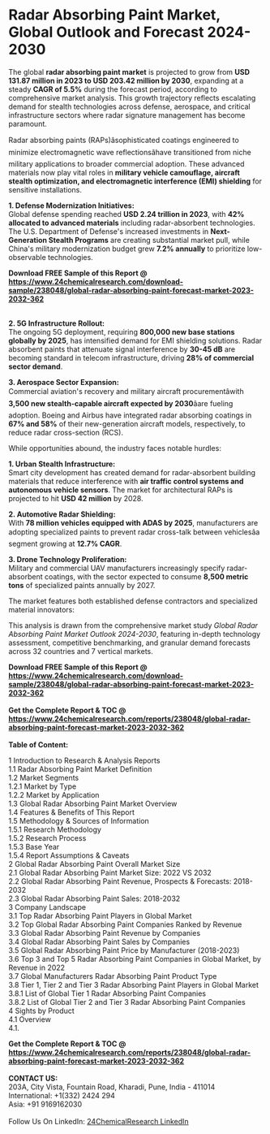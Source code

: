 <h1>Radar Absorbing Paint Market, Global Outlook and Forecast 2024-2030</h1><p>The global <strong>radar absorbing paint market</strong> is projected to grow from <strong>USD 131.87 million in 2023 to USD 203.42 million by 2030</strong>, expanding at a steady <strong>CAGR of 5.5%</strong> during the forecast period, according to comprehensive market analysis. This growth trajectory reflects escalating demand for stealth technologies across defense, aerospace, and critical infrastructure sectors where radar signature management has become paramount.</p><p>Radar absorbing paints (RAPs)âsophisticated coatings engineered to minimize electromagnetic wave reflectionsâhave transitioned from niche military applications to broader commercial adoption. These advanced materials now play vital roles in <strong>military vehicle camouflage, aircraft stealth optimization, and electromagnetic interference (EMI) shielding</strong> for sensitive installations.</p><p><strong>1. Defense Modernization Initiatives:</strong><br>
Global defense spending reached <strong>USD 2.24 trillion in 2023</strong>, with <strong>42% allocated to advanced materials</strong> including radar-absorbent technologies. The U.S. Department of Defense's increased investments in <strong>Next-Generation Stealth Programs</strong> are creating substantial market pull, while China's military modernization budget grew <strong>7.2% annually</strong> to prioritize low-observable technologies.</p><div><b>Download FREE Sample of this Report @ 
            <a href="https://www.24chemicalresearch.com/download-sample/238048/global-radar-absorbing-paint-forecast-market-2023-2032-362">
            https://www.24chemicalresearch.com/download-sample/238048/global-radar-absorbing-paint-forecast-market-2023-2032-362</a></b></div><br><p><strong>2. 5G Infrastructure Rollout:</strong><br>
The ongoing 5G deployment, requiring <strong>800,000 new base stations globally by 2025</strong>, has intensified demand for EMI shielding solutions. Radar absorbent paints that attenuate signal interference by <strong>30-45 dB</strong> are becoming standard in telecom infrastructure, driving <strong>28% of commercial sector demand</strong>.</p><p><strong>3. Aerospace Sector Expansion:</strong><br>
Commercial aviation's recovery and military aircraft procurementâwith <strong>3,500 new stealth-capable aircraft expected by 2030</strong>âare fueling adoption. Boeing and Airbus have integrated radar absorbing coatings in <strong>67% and 58%</strong> of their new-generation aircraft models, respectively, to reduce radar cross-section (RCS).</p><p>While opportunities abound, the industry faces notable hurdles:</p><p><strong>1. Urban Stealth Infrastructure:</strong><br>
Smart city development has created demand for radar-absorbent building materials that reduce interference with <strong>air traffic control systems and autonomous vehicle sensors</strong>. The market for architectural RAPs is projected to hit <strong>USD 42 million</strong> by 2028.</p><p><strong>2. Automotive Radar Shielding:</strong><br>
With <strong>78 million vehicles equipped with ADAS by 2025</strong>, manufacturers are adopting specialized paints to prevent radar cross-talk between vehiclesâa segment growing at <strong>12.7% CAGR</strong>.</p><p><strong>3. Drone Technology Proliferation:</strong><br>
Military and commercial UAV manufacturers increasingly specify radar-absorbent coatings, with the sector expected to consume <strong>8,500 metric tons</strong> of specialized paints annually by 2027.</p><p>The market features both established defense contractors and specialized material innovators:</p><p>This analysis is drawn from the comprehensive market study <em>Global Radar Absorbing Paint Market Outlook 2024-2030</em>, featuring in-depth technology assessment, competitive benchmarking, and granular demand forecasts across 32 countries and 7 vertical markets.</p><div><b>Download FREE Sample of this Report @ 
            <a href="https://www.24chemicalresearch.com/download-sample/238048/global-radar-absorbing-paint-forecast-market-2023-2032-362">
            https://www.24chemicalresearch.com/download-sample/238048/global-radar-absorbing-paint-forecast-market-2023-2032-362</a></b></div><br><div><b>Get the Complete Report & TOC @ 
            <a href="https://www.24chemicalresearch.com/reports/238048/global-radar-absorbing-paint-forecast-market-2023-2032-362">
            https://www.24chemicalresearch.com/reports/238048/global-radar-absorbing-paint-forecast-market-2023-2032-362</a></b></div><br>
            <b>Table of Content:</b><p>1 Introduction to Research & Analysis Reports<br />
    1.1 Radar Absorbing Paint Market Definition<br />
    1.2 Market Segments<br />
        1.2.1 Market by Type<br />
        1.2.2 Market by Application<br />
    1.3 Global Radar Absorbing Paint Market Overview<br />
    1.4 Features & Benefits of This Report<br />
    1.5 Methodology & Sources of Information<br />
        1.5.1 Research Methodology<br />
        1.5.2 Research Process<br />
        1.5.3 Base Year<br />
        1.5.4 Report Assumptions & Caveats<br />
2 Global Radar Absorbing Paint Overall Market Size<br />
    2.1 Global Radar Absorbing Paint Market Size: 2022 VS 2032<br />
    2.2 Global Radar Absorbing Paint Revenue, Prospects & Forecasts: 2018-2032<br />
    2.3 Global Radar Absorbing Paint Sales: 2018-2032<br />
3 Company Landscape<br />
    3.1 Top Radar Absorbing Paint Players in Global Market<br />
    3.2 Top Global Radar Absorbing Paint Companies Ranked by Revenue<br />
    3.3 Global Radar Absorbing Paint Revenue by Companies<br />
    3.4 Global Radar Absorbing Paint Sales by Companies<br />
    3.5 Global Radar Absorbing Paint Price by Manufacturer (2018-2023)<br />
    3.6 Top 3 and Top 5 Radar Absorbing Paint Companies in Global Market, by Revenue in 2022<br />
    3.7 Global Manufacturers Radar Absorbing Paint Product Type<br />
    3.8 Tier 1, Tier 2 and Tier 3 Radar Absorbing Paint Players in Global Market<br />
        3.8.1 List of Global Tier 1 Radar Absorbing Paint Companies<br />
        3.8.2 List of Global Tier 2 and Tier 3 Radar Absorbing Paint Companies<br />
4 Sights by Product<br />
    4.1 Overview<br />
        4.1.</p><div><b>Get the Complete Report & TOC @ 
            <a href="https://www.24chemicalresearch.com/reports/238048/global-radar-absorbing-paint-forecast-market-2023-2032-362">
            https://www.24chemicalresearch.com/reports/238048/global-radar-absorbing-paint-forecast-market-2023-2032-362</a></b></div><br><b>CONTACT US:</b><br>
            203A, City Vista, Fountain Road, Kharadi, Pune, India - 411014<br>
            International: +1(332) 2424 294<br>
            Asia: +91 9169162030 <br><br>
            Follow Us On LinkedIn: <a href="https://www.linkedin.com/company/24chemicalresearch/">24ChemicalResearch LinkedIn</a>